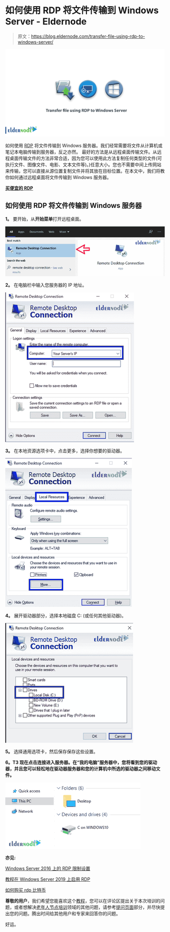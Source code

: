 # 如何使用 RDP 将文件传输到 Windows Server - Eldernode

> 原文：<https://blog.eldernode.com/transfer-file-using-rdp-to-windows-server/>

![How to transfer file using RDP to Windows Server](img/e9d3aefdf02e0dca4ae6fe50d3635bf9.png)

如何使用 [RDP](https://en.wikipedia.org/wiki/Remote_Desktop_Protocol) 将文件传输到 Windows 服务器。我们经常需要将文件从计算机或笔记本电脑传输到服务器，反之亦然。
最好的方法是从远程桌面传输文件。从远程桌面传输文件的方法非常合适，因为您可以使用此方法复制任何类型的文件(可执行文件、图像文件、电影、文本文件等)。)任意大小。您也不需要中间上传网站来传输，您可以直接从源位置复制文件并将其放在目标位置。在本文中，我们将教你如何通过远程桌面将文件传输到 Windows 服务器。

[**买便宜的 RDP**](https://eldernode.com/buy-rdp/)

## 如何使用 RDP 将文件传输到 Windows 服务器

**1。** 要开始，从**开始菜单**打开远程桌面。

![rdp file tranfer-eldernode](img/a55841862cd6503aecc6d0f04ba59e95.png)

**2。** 在电脑栏中输入您服务器的 IP 地址。

![rdp file tranfer-eldernode](img/5108aa5daf91e4cf8cda57f96e3cc0e6.png)

**3。** 在本地资源选项卡中，点击更多，选择你想要的驱动器。

![rdp file tranfer-eldernode](img/93d661e1e5541dc06bb456d2842011a9.png)

**4。** 展开驱动器部分，选择本地磁盘 C: (或任何其他驱动器)。

![rdp file tranfer-eldernode](img/089671e3b097ef967ba026f6b868ac22.png)

**5。** 选择通用选项卡，然后保存保存这些设置。

**6。T3 现在点击连接进入服务器。在“我的电脑”服务器中，您将看到您的驱动器，并且您可以轻松地在驱动器服务器和您的计算机中所选的驱动器之间移动文件。**

![rdp file tranfer-eldernode](img/1386bcefa236a343134e573cc9b10c6c.png)

**亦见:**

[Windows Server 2016 上的 RDP 限制设置](https://eldernode.com/rdp-limit-settings-on-windows-server-2016/)

[教程在 Windows Server 2019 上启用 RDP](https://eldernode.com/enable-rdp-on-windows-server-2019/)

[如何购买 rdp 比特币](https://eldernode.com/how-to-buy-rdp-bitcoin/)

**尊敬的用户**，我们希望您能喜欢这个[教程](https://eldernode.com/category/tutorial/)，您可以在评论区提出关于本次培训的问题，或者想解决[老年人节点培训](https://eldernode.com/blog/)领域的其他问题，请参考[提问页面](https://eldernode.com/ask)部分，并尽快提出您的问题。腾出时间给其他用户和专家来回答你的问题。

好运。